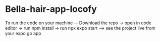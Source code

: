 # Bella-hair-app-locofy
To run the code on your machine --
Download the repo -> open in code editor -> run npm install -> run npx expo start --> see the project live from your expo go app

